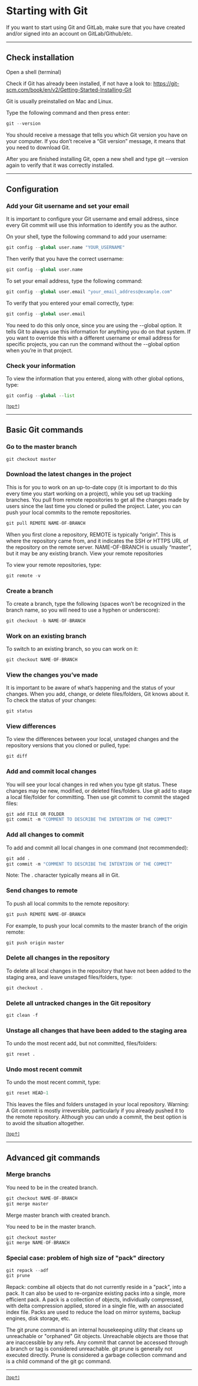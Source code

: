 # Starting with Git

If you want to start using Git and GitLab, make sure that you have created and/or signed into an account on GitLab/Github/etc.

---

## Check installation

Open a shell (terminal)

Check if Git has already been installed, if not have a look to: https://git-scm.com/book/en/v2/Getting-Started-Installing-Git

Git is usually preinstalled on Mac and Linux.

Type the following command and then press enter:

```python
git --version
```

You should receive a message that tells you which Git version you have on your computer.
If you don’t receive a “Git version” message, it means that you need to download Git.

After you are finished installing Git, open a new shell and type git --version again to verify that it was correctly installed.

---

## Configuration

### Add your Git username and set your email

It is important to configure your Git username and email address, since every Git commit will use this information to identify you as the author.

On your shell, type the following command to add your username:

```python
git config --global user.name "YOUR_USERNAME"
```

Then verify that you have the correct username:

```python
git config --global user.name
```

To set your email address, type the following command:

```python
git config --global user.email "your_email_address@example.com"
```

To verify that you entered your email correctly, type:

```python
git config --global user.email
```

You need to do this only once, since you are using the --global option. It tells Git to always use this information for anything you do on that system. If you want to override this with a different username or email address for specific projects, you can run the command without the --global option when you’re in that project.

### Check your information

To view the information that you entered, along with other global options, type:

```python
git config --global --list
```

[<small>[top↑]</small>](#)

---

## Basic Git commands

### Go to the master branch

```python
git checkout master
```

### Download the latest changes in the project

This is for you to work on an up-to-date copy (it is important to do this every time you start working on a project), while you set up tracking branches. You pull from remote repositories to get all the changes made by users since the last time you cloned or pulled the project. Later, you can push your local commits to the remote repositories.

```python
git pull REMOTE NAME-OF-BRANCH
```

When you first clone a repository, REMOTE is typically “origin”. This is where the repository came from, and it indicates the SSH or HTTPS URL of the repository on the remote server. NAME-OF-BRANCH is usually “master”, but it may be any existing branch.
View your remote repositories

To view your remote repositories, type:

```python
git remote -v
```

### Create a branch

To create a branch, type the following (spaces won’t be recognized in the branch name, so you will need to use a hyphen or underscore):

```python
git checkout -b NAME-OF-BRANCH
```

### Work on an existing branch

To switch to an existing branch, so you can work on it:

```python
git checkout NAME-OF-BRANCH
```

### View the changes you’ve made

It is important to be aware of what’s happening and the status of your changes. When you add, change, or delete files/folders, Git knows about it. To check the status of your changes:

```python
git status
```

### View differences

To view the differences between your local, unstaged changes and the repository versions that you cloned or pulled, type:

```python
git diff
```

### Add and commit local changes

You will see your local changes in red when you type git status. These changes may be new, modified, or deleted files/folders. Use git add to stage a local file/folder for committing. Then use git commit to commit the staged files:

```python
git add FILE OR FOLDER
git commit -m "COMMENT TO DESCRIBE THE INTENTION OF THE COMMIT"
```

### Add all changes to commit

To add and commit all local changes in one command (not recommended):

```python
git add .
git commit -m "COMMENT TO DESCRIBE THE INTENTION OF THE COMMIT"
```

Note: The . character typically means all in Git.

### Send changes to remote

To push all local commits to the remote repository:

```python
git push REMOTE NAME-OF-BRANCH
```

For example, to push your local commits to the master branch of the origin remote:

```python
git push origin master
```

### Delete all changes in the repository

To delete all local changes in the repository that have not been added to the staging area, and leave unstaged files/folders, type:

```python
git checkout .
```

### Delete all untracked changes in the Git repository

```python
git clean -f
```

### Unstage all changes that have been added to the staging area

To undo the most recent add, but not committed, files/folders:

```python
git reset .
```

### Undo most recent commit

To undo the most recent commit, type:

```python
git reset HEAD~1
```

This leaves the files and folders unstaged in your local repository.
Warning: A Git commit is mostly irreversible, particularly if you already pushed it to the remote repository. Although you can undo a commit, the best option is to avoid the situation altogether.

[<small>[top↑]</small>](#)

---

## Advanced git commands

### Merge branchs

You need to be in the created branch.

```python
git checkout NAME-OF-BRANCH
git merge master
```

Merge master branch with created branch.

You need to be in the master branch.

```python
git checkout master
git merge NAME-OF-BRANCH
```

### Special case: problem of high size of "pack" directory

```python
git repack --adf
git prune
```

Repack: combine all objects that do not currently reside in a "pack", into a pack. It can also be used to re-organize existing packs into a single, more efficient pack. A pack is a collection of objects, individually compressed, with delta compression applied, stored in a single file, with an associated index file. Packs are used to reduce the load on mirror systems, backup engines, disk storage, etc.

The git prune command is an internal housekeeping utility that cleans up unreachable or "orphaned" Git objects. Unreachable objects are those that are inaccessible by any refs. Any commit that cannot be accessed through a branch or tag is considered unreachable. git prune is generally not executed directly. Prune is considered a garbage collection command and is a child command of the git gc command.

---

[<small>[top↑]</small>](#)
